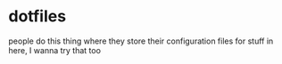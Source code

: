 # dotfiles
people do this thing where they store their configuration files for stuff in here, I wanna try that too
